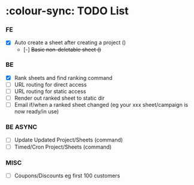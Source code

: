 # :colour-sync: TODO List

### FE
- [x] Auto create a sheet after creating a project ()
    - [-] ~~Basic non-deletable sheet ()~~
  
### BE
- [x] Rank sheets and find ranking command
- [ ] URL routing for direct access
- [ ] URL routing for static access
- [ ] Render out ranked sheet to static dir
- [ ] Email if/when a ranked sheet changed (eg your xxx sheet/campaign is now ready/in use)

### BE ASYNC
- [ ] Update Updated Project/Sheets (command)
- [ ] Timed/Cron Project/Sheets (command)

### MISC
- [ ] Coupons/Discounts eg first 100 customers
